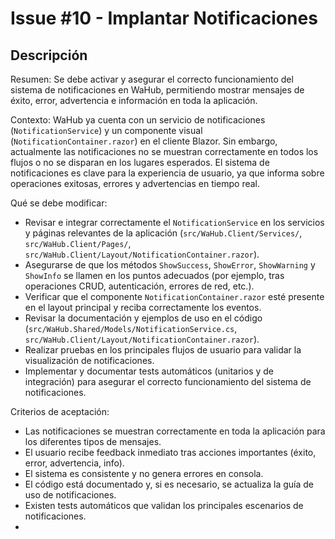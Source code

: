 # Issue #10 - Implantar Notificaciones

## Descripción
Resumen: Se debe activar y asegurar el correcto funcionamiento del sistema de notificaciones en WaHub, permitiendo mostrar mensajes de éxito, error, advertencia e información en toda la aplicación.

Contexto: WaHub ya cuenta con un servicio de notificaciones (`NotificationService`) y un componente visual (`NotificationContainer.razor`) en el cliente Blazor. Sin embargo, actualmente las notificaciones no se muestran correctamente en todos los flujos o no se disparan en los lugares esperados. El sistema de notificaciones es clave para la experiencia de usuario, ya que informa sobre operaciones exitosas, errores y advertencias en tiempo real.

Qué se debe modificar:
- Revisar e integrar correctamente el `NotificationService` en los servicios y páginas relevantes de la aplicación (`src/WaHub.Client/Services/`, `src/WaHub.Client/Pages/`, `src/WaHub.Client/Layout/NotificationContainer.razor`).
- Asegurarse de que los métodos `ShowSuccess`, `ShowError`, `ShowWarning` y `ShowInfo` se llamen en los puntos adecuados (por ejemplo, tras operaciones CRUD, autenticación, errores de red, etc.).
- Verificar que el componente `NotificationContainer.razor` esté presente en el layout principal y reciba correctamente los eventos.
- Revisar la documentación y ejemplos de uso en el código (`src/WaHub.Shared/Models/NotificationService.cs`, `src/WaHub.Client/Layout/NotificationContainer.razor`).
- Realizar pruebas en los principales flujos de usuario para validar la visualización de notificaciones.
- Implementar y documentar tests automáticos (unitarios y de integración) para asegurar el correcto funcionamiento del sistema de notificaciones.

Criterios de aceptación:
- Las notificaciones se muestran correctamente en toda la aplicación para los diferentes tipos de mensajes.
- El usuario recibe feedback inmediato tras acciones importantes (éxito, error, advertencia, info).
- El sistema es consistente y no genera errores en consola.
- El código está documentado y, si es necesario, se actualiza la guía de uso de notificaciones.
- Existen tests automáticos que validan los principales escenarios de notificaciones.
- 

